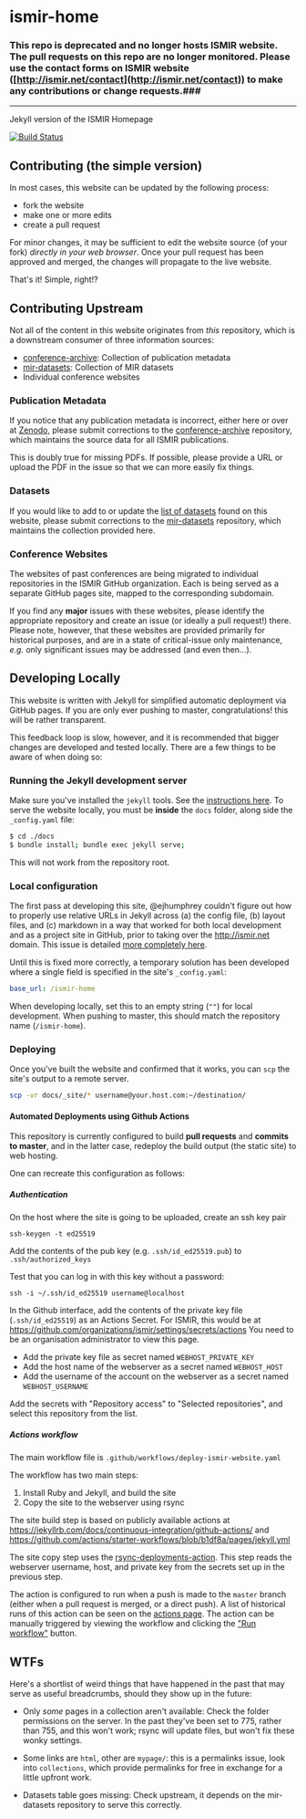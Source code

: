 # ismir-home

### This repo is deprecated and no longer hosts ISMIR website. The pull requests on this repo are no longer monitored. Please use the contact forms on ISMIR website ([http://ismir.net/contact](http://ismir.net/contact)) to make any contributions or change requests.###

--- 

Jekyll version of the ISMIR Homepage

[![Build Status](https://travis-ci.com/ismir/ismir-home.svg?branch=master)](https://travis-ci.com/ismir/ismir-home)

## Contributing (the simple version)

In most cases, this website can be updated by the following process:

* fork the website
* make one or more edits
* create a pull request

For minor changes, it may be sufficient to edit the website source (of your fork) *directly in your web browser*. Once your pull request has been approved and merged, the changes will propagate to the live website.

That's it! Simple, right!?


## Contributing Upstream

Not all of the content in this website originates from *this* repository, which is a downstream consumer of three information sources:

- [conference-archive](http://github.com/ismir/conference-archive): Collection of publication metadata
- [mir-datasets](http://github.com/ismir/mir-datasets): Collection of MIR datasets
- Individual conference websites


### Publication Metadata

If you notice that any publication metadata is incorrect, either here or over at [Zenodo](http://zenodo.org), please submit corrections to the [conference-archive](http://github.com/ismir/conference-archive) repository, which maintains the source data for all ISMIR publications.

This is doubly true for missing PDFs. If possible, please provide a URL or upload the PDF in the issue so that we can more easily fix things.


### Datasets

If you would like to add to or update the [list of datasets](http://ismir.net/resources/datasets/) found on this website, please submit corrections to the [mir-datasets](http://github.com/ismir/mir-datasets) repository, which maintains the collection provided here.


### Conference Websites

The websites of past conferences are being migrated to individual repositories in the ISMIR GitHub organization. Each is being served as a separate GitHub pages site, mapped to the corresponding subdomain.

If you find any **major** issues with these websites, please identify the appropriate repository and create an issue (or ideally a pull request!) there. Please note, however, that these websites are provided primarily for historical purposes, and are in a state of critical-issue only maintenance, *e.g.* only significant issues may be addressed (and even then...).


## Developing Locally

This website is written with Jekyll for simplified automatic deployment via GitHub pages. If you are only ever pushing to master, congratulations! this will be rather transparent.

This feedback loop is slow, however, and it is recommended that bigger changes are developed and tested locally. There are a few things to be aware of when doing so:

### Running the Jekyll development server

Make sure you've installed the `jekyll` tools. See the [instructions here](). To serve the website locally, you must be **inside** the `docs` folder, along side the `_config.yaml` file:

```bash
$ cd ./docs
$ bundle install; bundle exec jekyll serve;
```

This will not work from the repository root.


### Local configuration

The first pass at developing this site, @ejhumphrey couldn't figure out how to properly use relative URLs in Jekyll across (a) the config file, (b) layout files, and (c) markdown in a way that worked for both local development and as a project site in GitHub, prior to taking over the http://ismir.net domain. This issue is detailed [more completely here](http://github.com/ismir/ismir-home/issues/??).

Until this is fixed more correctly, a temporary solution has been developed where a single field is specified in the site's `_config.yaml`:

```yaml
base_url: /ismir-home
```

When developing locally, set this to an empty string (`""`) for local development. When pushing to master, this should match the repository name (`/ismir-home`).


### Deploying

Once you've built the website and confirmed that it works, you can `scp` the site's output to a remote server.

```bash
scp -vr docs/_site/* username@your.host.com:~/destination/
```

#### Automated Deployments using Github Actions

This repository is currently configured to build **pull requests** and **commits to master**, and in the latter case, redeploy the build output (the static site) to web hosting.

One can recreate this configuration as follows:

##### Authentication

On the host where the site is going to be uploaded, create an ssh key pair

    ssh-keygen -t ed25519

Add the contents of the pub key (e.g. `.ssh/id_ed25519.pub`) to `.ssh/authorized_keys`

Test that you can log in with this key without a password:

    ssh -i ~/.ssh/id_ed25519 username@localhost

In the Github interface, add the contents of the private key file (`.ssh/id_ed25519`) as an
Actions Secret.
For ISMIR, this would be at https://github.com/organizations/ismir/settings/secrets/actions
You need to be an organisation administrator to view this page.

* Add the private key file as secret named `WEBHOST_PRIVATE_KEY`
* Add the host name of the webserver as a secret named `WEBHOST_HOST`
* Add the username of the account on the webserver as a secret named `WEBHOST_USERNAME`

Add the secrets with "Repository access" to "Selected repositories", and select this repository
from the list.

##### Actions workflow

The main workflow file is `.github/workflows/deploy-ismir-website.yaml`

The workflow has two main steps:

1. Install Ruby and Jekyll, and build the site
2. Copy the site to the webserver using rsync

The site build step is based on publicly available actions at https://jekyllrb.com/docs/continuous-integration/github-actions/ and https://github.com/actions/starter-workflows/blob/b1df8a/pages/jekyll.yml

The site copy step uses the [rsync-deployments-action](https://github.com/marketplace/actions/rsync-deployments-action). This step reads the webserver username, host, and private key from
the secrets set up in the previous step.

The action is configured to run when a push is made to the `master` branch (either when a pull
request is merged, or a direct push). A list of historical runs of this action can be
seen on the [actions page](https://github.com/ismir/ismir-home/actions).
The action can be manually triggered by viewing the workflow and clicking the ["Run workflow"](https://github.com/ismir/ismir-home/actions/workflows/deploy-ismir-website.yaml) button.

## WTFs

Here's a shortlist of weird things that have happened in the past that may serve as useful breadcrumbs, should they show up in the future:

* Only _some_ pages in a collection aren't available: Check the folder permissions on the server. In the past they've been set to 775, rather than 755, and this won't work; rsync will update files, but won't fix these wonky settings.

* Some links are `html`, other are `mypage/`: this is a permalinks issue, look into `collections`, which provide permalinks for free in exchange for a little upfront work. 

* Datasets table goes missing: Check upstream, it depends on the mir-datasets repository to serve this correctly.
